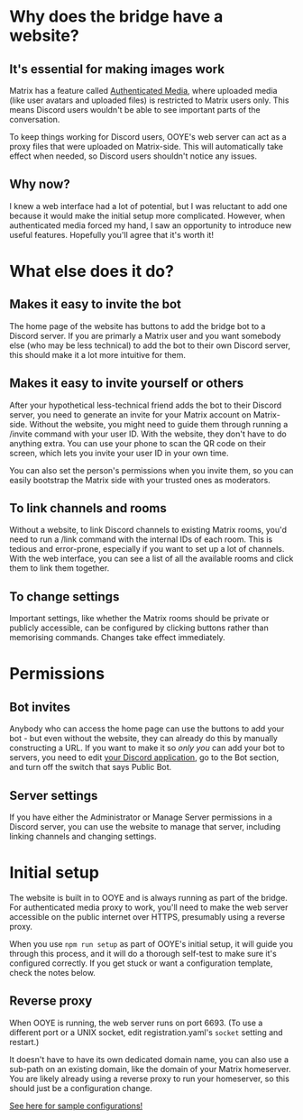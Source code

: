 # Why does the bridge have a website?

## It's essential for making images work

Matrix has a feature called [Authenticated Media](https://matrix.org/blog/2024/06/26/sunsetting-unauthenticated-media/), where uploaded media (like user avatars and uploaded files) is restricted to Matrix users only. This means Discord users wouldn't be able to see important parts of the conversation.

To keep things working for Discord users, OOYE's web server can act as a proxy files that were uploaded on Matrix-side. This will automatically take effect when needed, so Discord users shouldn't notice any issues.

## Why now?

I knew a web interface had a lot of potential, but I was reluctant to add one because it would make the initial setup more complicated. However, when authenticated media forced my hand, I saw an opportunity to introduce new useful features. Hopefully you'll agree that it's worth it!

# What else does it do?

## Makes it easy to invite the bot

The home page of the website has buttons to add the bridge bot to a Discord server. If you are primarly a Matrix user and you want somebody else (who may be less technical) to add the bot to their own Discord server, this should make it a lot more intuitive for them.

## Makes it easy to invite yourself or others

After your hypothetical less-technical friend adds the bot to their Discord server, you need to generate an invite for your Matrix account on Matrix-side. Without the website, you might need to guide them through running a /invite command with your user ID. With the website, they don't have to do anything extra. You can use your phone to scan the QR code on their screen, which lets you invite your user ID in your own time.

You can also set the person's permissions when you invite them, so you can easily bootstrap the Matrix side with your trusted ones as moderators.

## To link channels and rooms

Without a website, to link Discord channels to existing Matrix rooms, you'd need to run a /link command with the internal IDs of each room. This is tedious and error-prone, especially if you want to set up a lot of channels. With the web interface, you can see a list of all the available rooms and click them to link them together.

## To change settings

Important settings, like whether the Matrix rooms should be private or publicly accessible, can be configured by clicking buttons rather than memorising commands. Changes take effect immediately.

# Permissions

## Bot invites

Anybody who can access the home page can use the buttons to add your bot - but even without the website, they can already do this by manually constructing a URL. If you want to make it so _only you_ can add your bot to servers, you need to edit [your Discord application](https://discord.com/developers/applications), go to the Bot section, and turn off the switch that says Public Bot.

## Server settings

If you have either the Administrator or Manage Server permissions in a Discord server, you can use the website to manage that server, including linking channels and changing settings.

# Initial setup

The website is built in to OOYE and is always running as part of the bridge. For authenticated media proxy to work, you'll need to make the web server accessible on the public internet over HTTPS, presumably using a reverse proxy.

When you use `npm run setup` as part of OOYE's initial setup, it will guide you through this process, and it will do a thorough self-test to make sure it's configured correctly. If you get stuck or want a configuration template, check the notes below.

## Reverse proxy

When OOYE is running, the web server runs on port 6693. (To use a different port or a UNIX socket, edit registration.yaml's `socket` setting and restart.)

It doesn't have to have its own dedicated domain name, you can also use a sub-path on an existing domain, like the domain of your Matrix homeserver. You are likely already using a reverse proxy to run your homeserver, so this should just be a configuration change.

[See here for sample configurations!](https://gitdab.com/cadence/out-of-your-element/src/branch/main/docs/get-started.md#appendix)
